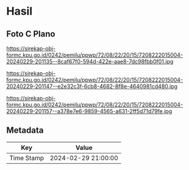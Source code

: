 # Hasil

## Foto C Plano

https://sirekap-obj-formc.kpu.go.id/0242/pemilu/ppwp/72/08/22/20/15/7208222015004-20240229-201135--8caf67f0-594d-422e-aae8-7dc98fbb0f01.jpg

https://sirekap-obj-formc.kpu.go.id/0242/pemilu/ppwp/72/08/22/20/15/7208222015004-20240229-201147--e2e32c3f-6cb8-4682-8f8e-4640981cd480.jpg

https://sirekap-obj-formc.kpu.go.id/0242/pemilu/ppwp/72/08/22/20/15/7208222015004-20240229-201157--a378e7e6-9859-4565-a631-2ff5d71d79fe.jpg


## Metadata

| Key        | Value               |
| ---------- | ------------------- |
| Time Stamp | 2024-02-29 21:00:00 |



